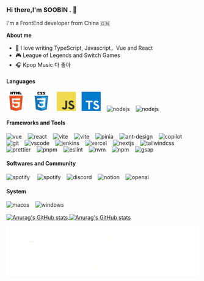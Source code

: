 ### Hi there,I'm SOOBIN . 👋

I'm a FrontEnd developer from China 🇨🇳

**About me**

- 💖 I love writing TypeScript, Javascript，Vue and React
- 🎮 League of Legends and Switch Games
- 🎧 Kpop Music 다 좋아

#### Languages

<img height="50" src="https://raw.githubusercontent.com/github/explore/80688e429a7d4ef2fca1e82350fe8e3517d3494d/topics/html/html.png" alt="html" />    <img height="50" src="https://raw.githubusercontent.com/github/explore/80688e429a7d4ef2fca1e82350fe8e3517d3494d/topics/css/css.png" alt="css" />    <img height="50" alt="javascript" src="https://raw.githubusercontent.com/github/explore/80688e429a7d4ef2fca1e82350fe8e3517d3494d/topics/javascript/javascript.png" >    <img height="50" alt="typescript" src="https://raw.githubusercontent.com/github/explore/80688e429a7d4ef2fca1e82350fe8e3517d3494d/topics/typescript/typescript.png" >    <img height="50" alt="nodejs" src="https://api.iconify.design/logos:nodejs.svg?color=%23888888" >    <img height="50" alt="nodejs" src="https://api.iconify.design/logos:mysql.svg?color=%23888888" >

#### Frameworks and Tools

<img height="50" src="https://api.iconify.design/logos:vue.svg?color=%23888888" alt="vue"  />    <img height="50" src="https://api.iconify.design/logos:react.svg?color=%23888888" alt="react"  />    <img height="50" src="https://api.iconify.design/logos:vitejs.svg?color=%23888888" alt="vite"  />    <img height="50" src="https://api.iconify.design/logos:webpack.svg?color=%23888888" alt="vite"  />    <img height="50" alt="pinia" src="https://api.iconify.design/logos:pinia.svg?color=%23888888" >    <img height="50" src="https://api.iconify.design/devicon:antdesign.svg?color=%23888888" alt="ant-design"  />    <img height="50" src="https://api.iconify.design/logos:github-copilot.svg?color=%23888888" alt="copilot" />    <img height="50" src="https://api.iconify.design/logos:git-icon.svg?color=%23888888" alt="git" />    <img height="50" src="https://api.iconify.design/logos:visual-studio-code.svg?color=%23888888" alt="vscode"  />    <img height="50" src="https://api.iconify.design/logos:jenkins.svg?color=%23888888" alt="jenkins"  />    <img height="50" alt="vercel" src="https://api.iconify.design/logos:vercel-icon.svg?color=%23888888" >    <img height="50" alt="nextjs" src="https://api.iconify.design/logos:nextjs-icon.svg?color=%23888888" >    <img height="50" alt="tailwindcss" src="https://api.iconify.design/logos:tailwindcss-icon.svg?color=%23888888" >    <img height="50" alt="prettier" src="https://api.iconify.design/logos:prettier.svg?color=%23888888" >    <img height="50" alt="pnpm" src="https://api.iconify.design/logos:pnpm.svg?color=%23888888" >    <img height="50" alt="eslint" src="https://api.iconify.design/logos:eslint.svg?color=%23888888" >    <img height="50" alt="nvm" src="https://api.iconify.design/logos:nvm.svg?color=%23888888" >    <img height="50" alt="npm" src="https://api.iconify.design/logos:npm.svg?color=%23888888" >    <img height="50" alt="gsap" src="https://api.iconify.design/logos:greensock-icon.svg?color=%23888888" >

#### Softwares and Community

<img height="50" alt="spotify" src="https://api.iconify.design/logos:gitlab.svg?color=%23888888" >    
<img height="50" alt="spotify" src="https://api.iconify.design/logos:spotify-icon.svg?color=%23888888" >    <img height="50" alt="discord" src="https://api.iconify.design/logos:discord-icon.svg?color=%23888888" >    <img height="50" alt="notion" src="https://api.iconify.design/logos:notion-icon.svg?color=%23888888" >    <img height="50" alt="openai" src="https://api.iconify.design/logos:openai-icon.svg?color=%23888888" >

#### System

<img height="50" alt="macos" src="https://api.iconify.design/logos:macos.svg?color=%23888888" >    <img height="50" alt="windows" src="https://api.iconify.design/logos:microsoft-windows.svg?color=%23888888" >

<a href="https://github.com/anuraghazra/github-readme-stats">
    <img align="center" src="https://github-readme-stats.vercel.app/api?username=soobin1104&show_icons=true&include_all_commits=true&theme=buefy&hide_border=true" alt="Anurag's GitHub stats" >
  </a>
  <a href="https://github.com/anuraghazra/github-readme-stats">
  <img align="center" src="https://github-readme-stats.vercel.app/api/top-langs/?username=soobin1104&layout=compact&theme=buefy&hide_border=true" alt="Anurag's GitHub stats" >
  </a>

![Animated Background](./bg.svg)
